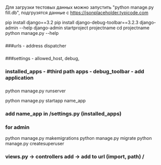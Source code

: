 Для загрузки тестовых данных можно запустить "python manage.py fill.db", 
подгрузятся данные с https://jsonplaceholder.typicode.com



pip install django==3.2
pip install django-debug-toolbar==3.2.3
django-admin --help
django-admin startproject projectname
cd projectname
python manage.py --help

###
###urls - address dispatcher
###
###settings - allowed_host, debug,
### installed_apps - #third path apps - debug_toolbar  - add application
### 
### 

python manage.py runserver 


python manage.py startapp name_app
### add name_app in /settings.py    (installed_apps)

###

### for admin
python manage.py makemigrations
python manage.py migrate
python manage.py createsuperuser

### views.py -> controllers add -> add to url (import, path) /




